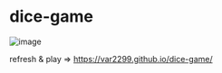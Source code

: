 # dice-game


![image](https://github.com/user-attachments/assets/8baa60d1-1a88-455f-8806-cf23f17cb509)


refresh & play => https://var2299.github.io/dice-game/
